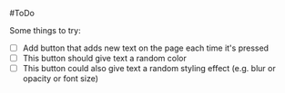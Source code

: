 #ToDo

Some things to try:
- [ ] Add button that adds new text on the page each time it's pressed
- [ ] This button should give text a random color
- [ ] This button could also give text a random styling effect (e.g. blur or opacity or font size)